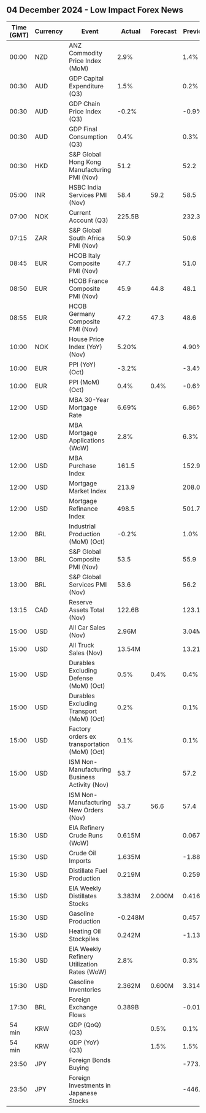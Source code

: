 ## 04 December 2024 - Low Impact Forex News

| Time (GMT) | Currency | Event | Actual | Forecast | Previous |
|------|----------|-------|--------|----------|----------|
| 00:00 | NZD | ANZ Commodity Price Index (MoM) | 2.9% |  | 1.4% |
| 00:30 | AUD | GDP Capital Expenditure (Q3) | 1.5% |  | 0.2% |
| 00:30 | AUD | GDP Chain Price Index (Q3) | -0.2% |  | -0.9% |
| 00:30 | AUD | GDP Final Consumption (Q3) | 0.4% |  | 0.3% |
| 00:30 | HKD | S&P Global Hong Kong Manufacturing PMI (Nov) | 51.2 |  | 52.2 |
| 05:00 | INR | HSBC India Services PMI (Nov) | 58.4 | 59.2 | 58.5 |
| 07:00 | NOK | Current Account (Q3) | 225.5B |  | 232.3B |
| 07:15 | ZAR | S&P Global South Africa PMI (Nov) | 50.9 |  | 50.6 |
| 08:45 | EUR | HCOB Italy Composite PMI (Nov) | 47.7 |  | 51.0 |
| 08:50 | EUR | HCOB France Composite PMI (Nov) | 45.9 | 44.8 | 48.1 |
| 08:55 | EUR | HCOB Germany Composite PMI (Nov) | 47.2 | 47.3 | 48.6 |
| 10:00 | NOK | House Price Index (YoY) (Nov) | 5.20% |  | 4.90% |
| 10:00 | EUR | PPI (YoY) (Oct) | -3.2% |  | -3.4% |
| 10:00 | EUR | PPI (MoM) (Oct) | 0.4% | 0.4% | -0.6% |
| 12:00 | USD | MBA 30-Year Mortgage Rate | 6.69% |  | 6.86% |
| 12:00 | USD | MBA Mortgage Applications (WoW) | 2.8% |  | 6.3% |
| 12:00 | USD | MBA Purchase Index | 161.5 |  | 152.9 |
| 12:00 | USD | Mortgage Market Index | 213.9 |  | 208.0 |
| 12:00 | USD | Mortgage Refinance Index | 498.5 |  | 501.7 |
| 12:00 | BRL | Industrial Production (MoM) (Oct) | -0.2% |  | 1.0% |
| 13:00 | BRL | S&P Global Composite PMI (Nov) | 53.5 |  | 55.9 |
| 13:00 | BRL | S&P Global Services PMI (Nov) | 53.6 |  | 56.2 |
| 13:15 | CAD | Reserve Assets Total (Nov) | 122.6B |  | 123.1B |
| 15:00 | USD | All Car Sales (Nov) | 2.96M |  | 3.04M |
| 15:00 | USD | All Truck Sales (Nov) | 13.54M |  | 13.21M |
| 15:00 | USD | Durables Excluding Defense (MoM) (Oct) | 0.5% | 0.4% | 0.4% |
| 15:00 | USD | Durables Excluding Transport (MoM) (Oct) | 0.2% |  | 0.1% |
| 15:00 | USD | Factory orders ex transportation (MoM) (Oct) | 0.1% |  | 0.1% |
| 15:00 | USD | ISM Non-Manufacturing Business Activity (Nov) | 53.7 |  | 57.2 |
| 15:00 | USD | ISM Non-Manufacturing New Orders (Nov) | 53.7 | 56.6 | 57.4 |
| 15:30 | USD | EIA Refinery Crude Runs (WoW) | 0.615M |  | 0.067M |
| 15:30 | USD | Crude Oil Imports | 1.635M |  | -1.886M |
| 15:30 | USD | Distillate Fuel Production | 0.219M |  | 0.259M |
| 15:30 | USD | EIA Weekly Distillates Stocks | 3.383M | 2.000M | 0.416M |
| 15:30 | USD | Gasoline Production | -0.248M |  | 0.457M |
| 15:30 | USD | Heating Oil Stockpiles | 0.242M |  | -1.134M |
| 15:30 | USD | EIA Weekly Refinery Utilization Rates (WoW) | 2.8% |  | 0.3% |
| 15:30 | USD | Gasoline Inventories | 2.362M | 0.600M | 3.314M |
| 17:30 | BRL | Foreign Exchange Flows | 0.389B |  | -0.019B |
| 54 min | KRW | GDP (QoQ) (Q3) |  | 0.5% | 0.1% |
| 54 min | KRW | GDP (YoY) (Q3) |  | 1.5% | 1.5% |
| 23:50 | JPY | Foreign Bonds Buying |  |  | -773.7B |
| 23:50 | JPY | Foreign Investments in Japanese Stocks |  |  | -446.0B |
